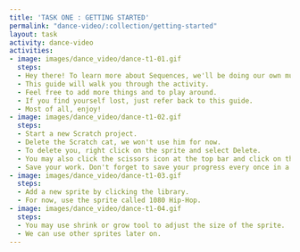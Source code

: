 ```yaml
---
title: 'TASK ONE : GETTING STARTED'
permalink: "dance-video/:collection/getting-started"
layout: task
activity: dance-video
activities:
- image: images/dance_video/dance-t1-01.gif
  steps:
  - Hey there! To learn more about Sequences, we'll be doing our own music video!
  - This guide will walk you through the activity.
  - Feel free to add more things and to play around.
  - If you find yourself lost, just refer back to this guide.
  - Most of all, enjoy!
- image: images/dance_video/dance-t1-02.gif
  steps:
  - Start a new Scratch project.
  - Delete the Scratch cat, we won't use him for now.
  - To delete you, right click on the sprite and select Delete.
  - You may also click the scissors icon at the top bar and click on the sprite to delete.
  - Save your work. Don't forget to save your progress every once in a while.
- image: images/dance_video/dance-t1-03.gif
  steps:
  - Add a new sprite by clicking the library.
  - For now, use the sprite called 1080 Hip-Hop.
- image: images/dance_video/dance-t1-04.gif
  steps:
  - You may use shrink or grow tool to adjust the size of the sprite.
  - We can use other sprites later on.
---
```

